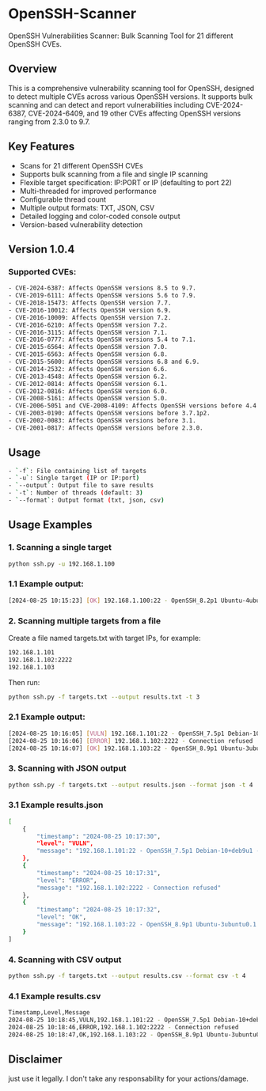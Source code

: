 # OpenSSH-Scanner
OpenSSH Vulnerabilities Scanner: Bulk Scanning Tool for 21 different OpenSSH CVEs.


## Overview
This is a comprehensive vulnerability scanning tool for OpenSSH, designed to detect multiple CVEs across various OpenSSH versions. It supports bulk scanning and can detect and report vulnerabilities including CVE-2024-6387, CVE-2024-6409, and 19 other CVEs affecting OpenSSH versions ranging from 2.3.0 to 9.7.

## Key Features

- Scans for 21 different OpenSSH CVEs
- Supports bulk scanning from a file and single IP scanning
- Flexible target specification: IP:PORT or IP (defaulting to port 22)
- Multi-threaded for improved performance
- Configurable thread count
- Multiple output formats: TXT, JSON, CSV
- Detailed logging and color-coded console output
- Version-based vulnerability detection

## Version 1.0.4

### Supported CVEs:
```sh
- CVE-2024-6387: Affects OpenSSH versions 8.5 to 9.7.
- CVE-2019-6111: Affects OpenSSH versions 5.6 to 7.9.
- CVE-2018-15473: Affects OpenSSH version 7.7.
- CVE-2016-10012: Affects OpenSSH version 6.9.
- CVE-2016-10009: Affects OpenSSH version 7.2.
- CVE-2016-6210: Affects OpenSSH version 7.2.
- CVE-2016-3115: Affects OpenSSH version 7.1.
- CVE-2016-0777: Affects OpenSSH versions 5.4 to 7.1.
- CVE-2015-6564: Affects OpenSSH version 7.0.
- CVE-2015-6563: Affects OpenSSH version 6.8.
- CVE-2015-5600: Affects OpenSSH versions 6.8 and 6.9.
- CVE-2014-2532: Affects OpenSSH version 6.6.
- CVE-2013-4548: Affects OpenSSH version 6.2.
- CVE-2012-0814: Affects OpenSSH version 6.1.
- CVE-2012-0816: Affects OpenSSH version 6.0.
- CVE-2008-5161: Affects OpenSSH version 5.0.
- CVE-2006-5051 and CVE-2008-4109: Affects OpenSSH versions before 4.4.
- CVE-2003-0190: Affects OpenSSH versions before 3.7.1p2.
- CVE-2002-0083: Affects OpenSSH versions before 3.1.
- CVE-2001-0817: Affects OpenSSH versions before 2.3.0.
```

## Usage
```sh
- `-f`: File containing list of targets
- `-u`: Single target (IP or IP:port)
- `--output`: Output file to save results
- `-t`: Number of threads (default: 3)
- `--format`: Output format (txt, json, csv)
```

## Usage Examples

### 1. Scanning a single target
```sh
python ssh.py -u 192.168.1.100
```
### 1.1 Example output:
```sh
[2024-08-25 10:15:23] [OK] 192.168.1.100:22 - OpenSSH_8.2p1 Ubuntu-4ubuntu0.5 - Not Vulnerable
```

### 2. Scanning multiple targets from a file
Create a file named targets.txt with target IPs, for example:
```sh
192.168.1.101
192.168.1.102:2222
192.168.1.103
```
Then run:
```sh
python ssh.py -f targets.txt --output results.txt -t 3
```
### 2.1 Example output:
```sh
[2024-08-25 10:16:05] [VULN] 192.168.1.101:22 - OpenSSH_7.5p1 Debian-10+deb9u1 - CVE-2018-15473
[2024-08-25 10:16:06] [ERROR] 192.168.1.102:2222 - Connection refused
[2024-08-25 10:16:07] [OK] 192.168.1.103:22 - OpenSSH_8.9p1 Ubuntu-3ubuntu0.1 - Not Vulnerable
```

### 3. Scanning with JSON output
```sh
python ssh.py -f targets.txt --output results.json --format json -t 4
```
### 3.1 Example results.json
```sh
[
    {
        "timestamp": "2024-08-25 10:17:30",
        "level": "VULN",
        "message": "192.168.1.101:22 - OpenSSH_7.5p1 Debian-10+deb9u1 - CVE-2018-15473"
    },
    {
        "timestamp": "2024-08-25 10:17:31",
        "level": "ERROR",
        "message": "192.168.1.102:2222 - Connection refused"
    },
    {
        "timestamp": "2024-08-25 10:17:32",
        "level": "OK",
        "message": "192.168.1.103:22 - OpenSSH_8.9p1 Ubuntu-3ubuntu0.1 - Not Vulnerable"
    }
]
```

### 4. Scanning with CSV output
```sh
python ssh.py -f targets.txt --output results.csv --format csv -t 4
```
### 4.1 Example results.csv
```sh
Timestamp,Level,Message
2024-08-25 10:18:45,VULN,192.168.1.101:22 - OpenSSH_7.5p1 Debian-10+deb9u1 - CVE-2018-15473
2024-08-25 10:18:46,ERROR,192.168.1.102:2222 - Connection refused
2024-08-25 10:18:47,OK,192.168.1.103:22 - OpenSSH_8.9p1 Ubuntu-3ubuntu0.1 - Not Vulnerable
```

## Disclaimer

just use it legally. I don't take any responsability for your actions/damage.
